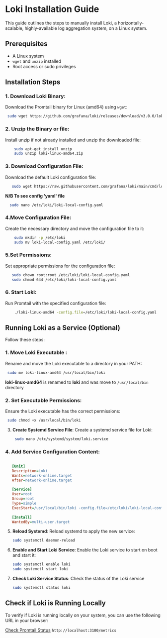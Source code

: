 # Loki Installation Guide

This guide outlines the steps to manually install Loki, a horizontally-scalable, highly-available log aggregation system, on a Linux system.

## Prerequisites

- A Linux system
- `wget` and `unzip` installed
- Root access or sudo privileges

## Installation Steps

### 1. Download Loki Binary:
Download the Promtail binary for Linux (amd64) using `wget`:

   ```sh
    sudo wget https://github.com/grafana/loki/releases/download/v3.0.0/loki-linux-amd64.zip
   ```

### 2. Unzip the Binary or file:
Install unzip if not already installed and unzip the downloaded file:

```sh
    sudo apt-get install unzip
    sudo unzip loki-linux-amd64.zip
```

### 3. Download Configuration File:
Download the default Loki configuration file:

 ```sh
    sudo wget https://raw.githubusercontent.com/grafana/loki/main/cmd/loki/loki-local-config.yaml
 ```

**N/B To see config 'yaml' file** 

```sh
  sudo nano /etc/loki/loki-local-config.yaml
```

### 4.Move Configuration File:
Create the necessary directory and move the configuration file to it:

```sh
    sudo mkdir -p /etc/loki
    sudo mv loki-local-config.yaml /etc/loki/
```

### 5.Set Permissions:
Set appropriate permissions for the configuration file:

 ```sh
    sudo chown root:root /etc/loki/loki-local-config.yaml
    sudo chmod 644 /etc/loki/loki-local-config.yaml
 ```

### 6. Start Loki:
Run Promtail with the specified configuration file:

```sh
    ./loki-linux-amd64 -config.file=/etc/loki/loki-local-config.yaml
 ```

## Running Loki as a Service (Optional)
Follow these steps:

### 1. Move Loki Executable :
Rename and move the Loki executable to a directory in your PATH:

   ```sh
    sudo mv loki-linux-amd64 /usr/local/bin/loki
   ```

**loki-linux-amd64** is renamed to **loki** and was move to `` /usr/local/bin `` directory

### 2. Set Executable Permissions:
Ensure the Loki executable has the correct permissions:

   ```sh
    sudo chmod +x /usr/local/bin/loki
   ```

3. **Create Systemd Service File**:
Create a systemd service file for Loki:

   ```sh
    sudo nano /etc/systemd/system/loki.service
   ```

### 4. Add Service Configuration Content:

 ```ini

    [Unit]
    Description=Loki
    Wants=network-online.target
    After=network-online.target
    
    [Service]
    User=root
    Group=root
    Type=simple
    ExecStart=/usr/local/bin/loki -config.file=/etc/loki/loki-local-config.yaml
    
    [Install]
    WantedBy=multi-user.target
 ```

5. **Reload Systemd**:
Reload systemd to apply the new service:

    ```sh
    sudo systemctl daemon-reload
    ```

6. **Enable and Start Loki Service**:
Enable the Loki service to start on boot and start it:
    ```sh
    sudo systemctl enable loki
    sudo systemctl start loki
    ```

7. **Check Loki Service Status**:
Check the status of the Loki service
    ```sh
    sudo systemctl status loki
    ```
## Check if Loki is Running Locally

To verify if Loki is running locally on your system, you can use the following URL in your browser:

[Check Promtail Status](http://localhost:3100/metrics) ``http://localhost:3100/metrics``

